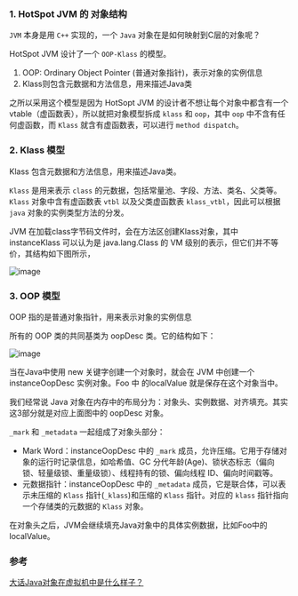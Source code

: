 
### 1. HotSpot JVM 的 对象结构

`JVM` 本身是用 `C++` 实现的，一个 `Java` 对象在是如何映射到C层的对象呢？

HotSpot JVM 设计了一个 `OOP-Klass` 的模型。

1. OOP: Ordinary Object Pointer (普通对象指针)，表示对象的实例信息
2. Klass则包含元数据和方法信息，用来描述Java类

之所以采用这个模型是因为 HotSopt JVM 的设计者不想让每个对象中都含有一个vtable（虚函数表），所以就把对象模型拆成 `klass` 和 `oop`，其中 `oop` 中不含有任何虚函数，而 `Klass` 就含有虚函数表，可以进行 `method dispatch`。

### 2. Klass 模型

Klass 包含元数据和方法信息，用来描述Java类。

`Klass` 是用来表示 `class` 的元数据，包括常量池、字段、方法、类名、父类等。`Klass` 对象中含有虚函数表 `vtbl` 以及父类虚函数表 `klass_vtbl`，因此可以根据 `java` 对象的实例类型方法的分发。

JVM 在加载class字节码文件时，会在方法区创建Klass对象，其中 instanceKlass 可以认为是 java.lang.Class 的 VM 级别的表示，但它们并不等价，其结构如下图所示，

![image](https://user-images.githubusercontent.com/17560388/150764425-8fa669bf-e3fe-489a-b20f-c32bd457f72a.png)

### 3. OOP 模型

OOP 指的是普通对象指针，用来表示对象的实例信息

所有的 OOP 类的共同基类为 oopDesc 类。它的结构如下：

![image](https://user-images.githubusercontent.com/17560388/150771847-9a83fa06-7ce3-4323-888f-99273c9499c5.png)

当在Java中使用 new 关键字创建一个对象时，就会在 JVM 中创建一个 instanceOopDesc 实例对象。Foo 中 的localValue 就是保存在这个对象当中。

我们经常说 Java 对象在内存中的布局分为：对象头、实例数据、对齐填充。其实这3部分就是对应上面图中的 oopDesc 对象。

`_mark` 和 `_metadata` 一起组成了对象头部分：

- Mark Word：instanceOopDesc 中的 `_mark` 成员，允许压缩。它用于存储对象的运行时记录信息，如哈希值、GC 分代年龄(Age)、锁状态标志（偏向锁、轻量级锁、重量级锁）、线程持有的锁、偏向线程 ID、偏向时间戳等。
- 元数据指针：instanceOopDesc 中的 `_metadata` 成员，它是联合体，可以表示未压缩的 `Klass` 指针(`_klass`)和压缩的 `Klass` 指针。对应的 `klass` 指针指向一个存储类的元数据的 `Klass` 对象。



在对象头之后，JVM会继续填充Java对象中的具体实例数据，比如Foo中的localValue。


### 参考
[大话Java对象在虚拟机中是什么样子？](https://mp.weixin.qq.com/s/fyvoraVu9yjgqX-xhn6EHQ)
